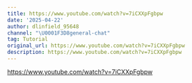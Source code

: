 ```yaml
---
title: https://www.youtube.com/watch?v=7iCXXpFgbpw
date: '2025-04-22'
author: dlinfield_95648
channel: "\U0001F3D8general-chat"
tag: Tutorial
original_url: https://www.youtube.com/watch?v=7iCXXpFgbpw
description: https://www.youtube.com/watch?v=7iCXXpFgbpw
---
```


https://www.youtube.com/watch?v=7iCXXpFgbpw